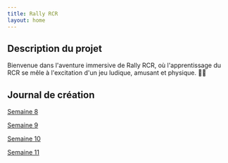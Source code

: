 ```yaml
---
title: Rally RCR
layout: home
---
```


## Description du projet

Bienvenue dans l'aventure immersive de Rally RCR, où l'apprentissage du RCR se mêle à l'excitation d'un jeu ludique, amusant et physique. 💪🏽

## Journal de création

[Semaine 8](journaux/semaine8.md)

[Semaine 9](journaux/semaine9.md)

[Semaine 10](journaux/semaine10.md)

[Semaine 11](journaux/semaine11.md)